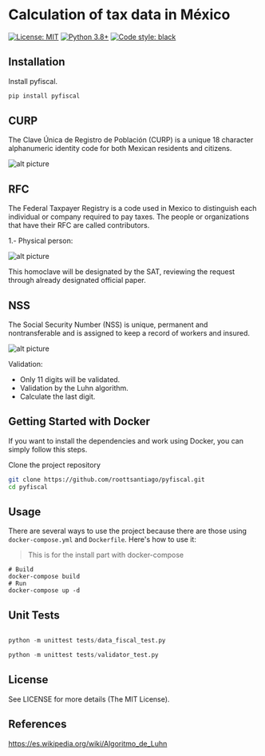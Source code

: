 # Calculation of tax data in México

[![License: MIT](https://img.shields.io/badge/License-MIT-yellow.svg)](https://github.com/sutsantiago/pyfiscal/blob/master/LICENSE.txt)
[![Python 3.8+](https://img.shields.io/badge/python-3.8+-blue.svg)](https://www.python.org/downloads/release/python-380/)
[![Code style: black](https://img.shields.io/badge/code%20style-black-000000.svg)](https://github.com/psf/black)

## Installation

Install pyfiscal.
```python
pip install pyfiscal
```

CURP
----
The Clave Única de Registro de Población (CURP) is a unique 18 character alphanumeric identity code for both Mexican residents and citizens.

![alt picture](https://github.com/roottsantiago/pyfiscal/blob/master/img/CURP.jpg)


RFC
---
The Federal Taxpayer Registry is a code used in Mexico to distinguish each individual or company required to pay taxes. The people or organizations that have their RFC are called contributors.

1.- Physical person:

![alt picture](https://github.com/roottsantiago/pyfiscal/blob/master/img/RFC.jpg)

This homoclave will be designated by the SAT, reviewing the request through already designated official paper.


NSS
---
The Social Security Number (NSS) is unique, permanent and nontransferable and is assigned to keep a record of workers and insured.

![alt picture](https://github.com/roottsantiago/pyfiscal/blob/master/img/NSS.png)

Validation:
* Only 11 digits will be validated.
* Validation by the Luhn algorithm.
* Calculate the last digit.


## Getting Started with Docker
If you want to install the dependencies and work using Docker, you can simply follow this steps. 

Clone the project repository
```bash
git clone https://github.com/roottsantiago/pyfiscal.git
cd pyfiscal
```

## Usage
There are several ways to use the project because there are those using `docker-compose.yml` and `Dockerfile`. Here's how to use it:

> This is for the install part with docker-compose
```compose
# Build
docker-compose build
# Run
docker-compose up -d
````

## Unit Tests
```python

python -m unittest tests/data_fiscal_test.py

python -m unittest tests/validator_test.py 

```

## License

See LICENSE for more details (The MIT License).


## References

https://es.wikipedia.org/wiki/Algoritmo_de_Luhn
